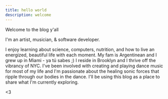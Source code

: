 ```yaml
---
title: hello world
description: welcome
---
```


Welcome to the blog y'all

I'm an artist, musician, & software developer.

I enjoy learning about science, computers, nutrition, and how to live an energized, beautiful life with each moment. My fam is Argentinean and I grew up in Miami - ya tú sabes ;) I reside in Brooklyn and I thrive off the vibrancy of NYC. I've been involved with creating and playing dance music for most of my life and I'm passionate about the healing sonic forces that ripple through our bodies in the dance. I'll be using this blog as a place to share what I'm currently exploring.

<3
